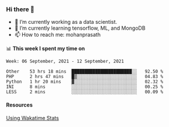 ### Hi there 👋

- 🔭 I’m currently working as a data scientist.
- 🌱 I’m currently learning tensorflow, ML, and MongoDB
- 📫 How to reach me: mohanprasath

📊 **This week I spent my time on**
<!--START_SECTION:waka-->
```text
Week: 06 September, 2021 - 12 September, 2021

Other    53 hrs 18 mins  ███████████████████████░░   92.50 % 
PHP      2 hrs 47 mins   █▒░░░░░░░░░░░░░░░░░░░░░░░   04.83 % 
Python   1 hr 20 mins    ▓░░░░░░░░░░░░░░░░░░░░░░░░   02.32 % 
INI      8 mins          ░░░░░░░░░░░░░░░░░░░░░░░░░   00.25 % 
LESS     2 mins          ░░░░░░░░░░░░░░░░░░░░░░░░░   00.09 % 
```
<!--END_SECTION:waka-->

#### Resources
[Using Wakatime Stats](https://github.com/marketplace/actions/waka-readme)
